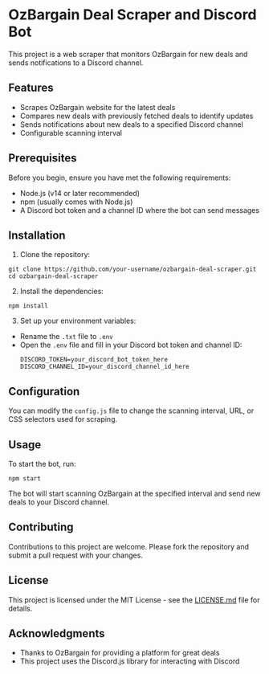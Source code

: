 # OzBargain Deal Scraper and Discord Bot

This project is a web scraper that monitors OzBargain for new deals and sends notifications to a Discord channel.

## Features

- Scrapes OzBargain website for the latest deals
- Compares new deals with previously fetched deals to identify updates
- Sends notifications about new deals to a specified Discord channel
- Configurable scanning interval

## Prerequisites

Before you begin, ensure you have met the following requirements:

- Node.js (v14 or later recommended)
- npm (usually comes with Node.js)
- A Discord bot token and a channel ID where the bot can send messages

## Installation

1. Clone the repository:
```
git clone https://github.com/your-username/ozbargain-deal-scraper.git
cd ozbargain-deal-scraper
```

2. Install the dependencies:
```
npm install
```

3. Set up your environment variables:
- Rename the `.txt` file to `.env`
- Open the `.env` file and fill in your Discord bot token and channel ID:
  ```
  DISCORD_TOKEN=your_discord_bot_token_here
  DISCORD_CHANNEL_ID=your_discord_channel_id_here
  ```

## Configuration

You can modify the `config.js` file to change the scanning interval, URL, or CSS selectors used for scraping.

## Usage

To start the bot, run:
```
npm start
```

The bot will start scanning OzBargain at the specified interval and send new deals to your Discord channel.

## Contributing

Contributions to this project are welcome. Please fork the repository and submit a pull request with your changes.

## License

This project is licensed under the MIT License - see the [LICENSE.md](LICENSE.md) file for details.

## Acknowledgments

- Thanks to OzBargain for providing a platform for great deals
- This project uses the Discord.js library for interacting with Discord